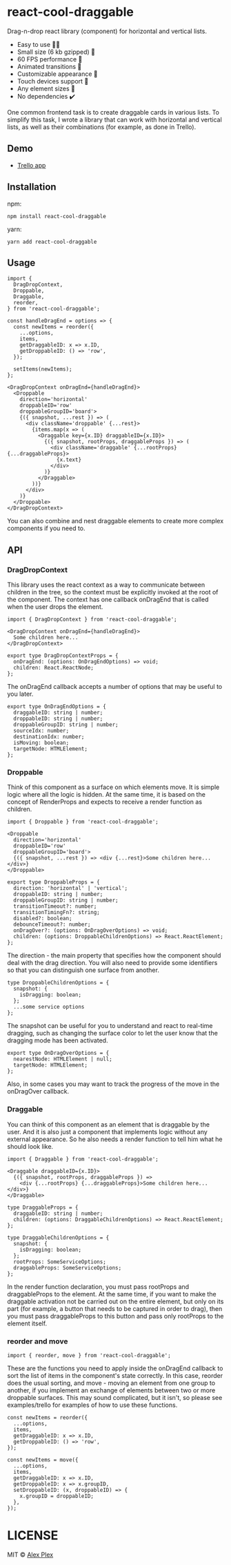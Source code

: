 # react-cool-draggable

Drag-n-drop react library (component) for horizontal and vertical lists.

- Easy to use 👨‍🎓
- Small size (6 kb gzipped) 💪
- 60 FPS performance 🚀
- Animated transitions 🎢
- Сustomizable appearance 💅
- Touch devices support 📱
- Any element sizes 📏
- No dependencies ✔️

One common frontend task is to create draggable cards in various lists. To simplify this task, I wrote a library that can work with horizontal and vertical lists, as well as their combinations (for example, as done in Trello).

## Demo

- [Trello app](https://atellmer.github.io/react-cool-draggable/examples/trello/)

## Installation
npm:
```
npm install react-cool-draggable
```
yarn:
```
yarn add react-cool-draggable
```

## Usage

```tsx
import {
  DragDropContext,
  Droppable,
  Draggable,
  reorder,
} from 'react-cool-draggable';

const handleDragEnd = options => {
  const newItems = reorder({
    ...options,
    items,
    getDraggableID: x => x.ID,
    getDroppableID: () => 'row',
  });

  setItems(newItems);
};

<DragDropContext onDragEnd={handleDragEnd}>
  <Droppable
    direction='horizontal'
    droppableID='row'
    droppableGroupID='board'>
    {({ snapshot, ...rest }) => (
      <div className='droppable' {...rest}>
        {items.map(x => (
          <Draggable key={x.ID} draggableID={x.ID}>
            {({ snapshot, rootProps, draggableProps }) => (
              <div className='draggable' {...rootProps} {...draggableProps}>
                {x.text}
              </div>
            )}
          </Draggable>
        ))}
      </div>
    )}
  </Droppable>
</DragDropContext>
```

You can also combine and nest draggable elements to create more complex components if you need to.

## API
### DragDropContext

This library uses the react context as a way to communicate between children in the tree, so the context must be explicitly invoked at the root of the component. The context has one callback onDragEnd that is called when the user drops the element.

```tsx
import { DragDropContext } from 'react-cool-draggable';
```

```tsx
<DragDropContext onDragEnd={handleDragEnd}>
  Some children here...
</DragDropContext>
```

```tsx
export type DragDropContextProps = {
  onDragEnd: (options: OnDragEndOptions) => void;
  children: React.ReactNode;
};
```

The onDragEnd callback accepts a number of options that may be useful to you later.

```tsx
export type OnDragEndOptions = {
  draggableID: string | number;
  droppableID: string | number;
  droppableGroupID: string | number;
  sourceIdx: number;
  destinationIdx: number;
  isMoving: boolean;
  targetNode: HTMLElement;
};
```
### Droppable
Think of this component as a surface on which elements move. It is simple logic where all the logic is hidden. At the same time, it is based on the concept of RenderProps and expects to receive a render function as children.

```tsx
import { Droppable } from 'react-cool-draggable';
```

```tsx
<Droppable
  direction='horizontal'
  droppableID='row'
  droppableGroupID='board'>
  {({ snapshot, ...rest }) => <div {...rest}>Some children here...</div>}
</Droppable>
```

```tsx
export type DroppableProps = {
  direction: 'horizontal' | 'vertical';
  droppableID: string | number;
  droppableGroupID: string | number;
  transitionTimeout?: number;
  transitionTimingFn?: string;
  disabled?: boolean;
  debounceTimeout?: number;
  onDragOver?: (options: OnDragOverOptions) => void;
  children: (options: DroppableChildrenOptions) => React.ReactElement;
};
```

The direction - the main property that specifies how the component should deal with the drag direction. You will also need to provide some identifiers so that you can distinguish one surface from another.

```tsx
type DroppableChildrenOptions = {
  snapshot: {
    isDragging: boolean;
  };
  ...some service options 
};
```

The snapshot can be useful for you to understand and react to real-time dragging, such as changing the surface color to let the user know that the dragging mode has been activated.

```tsx
export type OnDragOverOptions = {
  nearestNode: HTMLElement | null;
  targetNode: HTMLElement;
};
```

Also, in some cases you may want to track the progress of the move in the onDragOver callback.

### Draggable

You can think of this component as an element that is draggable by the user. And it is also just a component that implements logic without any external appearance. So he also needs a render function to tell him what he should look like.

```tsx
import { Draggable } from 'react-cool-draggable';
```

```tsx
<Draggable draggableID={x.ID}>
  {({ snapshot, rootProps, draggableProps }) =>
    <div {...rootProps} {...draggableProps}>Some children here...</div>}
</Draggable>
```

```tsx
type DraggableProps = {
  draggableID: string | number;
  children: (options: DraggableChildrenOptions) => React.ReactElement;
};
```

```tsx
type DraggableChildrenOptions = {
  snapshot: {
    isDragging: boolean;
  };
  rootProps: SomeServiceOptions;
  draggableProps: SomeServiceOptions;
};
```

In the render function declaration, you must pass rootProps and draggableProps to the element. At the same time, if you want to make the draggable activation not be carried out on the entire element, but only on its part (for example, a button that needs to be captured in order to drag), then you must pass draggableProps to this button and pass only rootProps to the element itself.

### reorder and move

```tsx
import { reorder, move } from 'react-cool-draggable';
```

These are the functions you need to apply inside the onDragEnd callback to sort the list of items in the component's state correctly. In this case, reorder does the usual sorting, and move - moving an element from one group to another, if you implement an exchange of elements between two or more droppable surfaces. This may sound complicated, but it isn't, so please see examples/trello for examples of how to use these functions.

```tsx
const newItems = reorder({
  ...options,
  items,
  getDraggableID: x => x.ID,
  getDroppableID: () => 'row',
});
```

```tsx
const newItems = move({
  ...options,
  items,
  getDraggableID: x => x.ID,
  getDroppableID: x => x.groupID,
  setDroppableID: (x, droppableID) => {
    x.groupID = droppableID;
  },
});
```

# LICENSE

MIT © [Alex Plex](https://github.com/atellmer)
